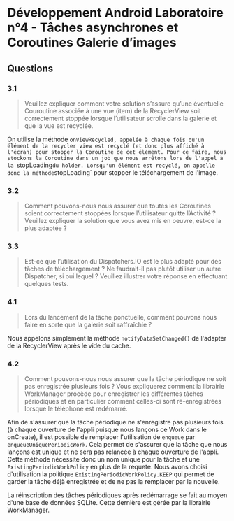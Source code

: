 # Développement Android Laboratoire n°4 - Tâches asynchrones et Coroutines Galerie d’images

## Questions
### 3.1 
> Veuillez expliquer comment votre solution s’assure qu’une éventuelle Couroutine associée à une vue (item) de la RecyclerView soit correctement stoppée lorsque l’utilisateur scrolle dans la galerie et que la vue est recyclée.

On utilise la méthode `onViewRecycled, appelée à chaque fois qu'un élément de la recycler view est recyclé (et donc plus affiché à l'écran) pour stopper la Coroutine
de cet élément. Pour ce faire, nous stockons la Coroutine dans un job que nous arrêtons lors de l'appel à la `stopLoading` du holder. Lorsqu'un élément est recyclé, on appelle donc la méthode `stopLoading` pour stopper le téléchargement de l'image.

### 3.2 
> Comment pouvons-nous nous assurer que toutes les Coroutines soient correctement stoppées lorsque l’utilisateur quitte l’Activité ? Veuillez expliquer la solution que vous avez mis en oeuvre, est-ce la plus adaptée ?

### 3.3 
> Est-ce que l’utilisation du Dispatchers.IO est le plus adapté pour des tâches de téléchargement ? Ne faudrait-il pas plutôt utiliser un autre Dispatcher, si oui lequel ? Veuillez illustrer votre réponse en effectuant quelques tests.

### 4.1 
> Lors du lancement de la tâche ponctuelle, comment pouvons nous faire en sorte que la galerie soit raffraîchie ?

Nous appelons simplement la méthode `notifyDataSetChanged()` de l'adapter de la RecyclerView après
le vide du cache.

### 4.2 
> Comment pouvons-nous nous assurer que la tâche périodique ne soit pas enregistrée plusieurs fois ? Vous expliquerez comment la librairie WorkManager procède pour enregistrer les différentes tâches périodiques et en particulier comment celles-ci sont ré-enregistrées lorsque le téléphone est redémarré.

Afin de s'assurer que la tâche périodique ne s'enregistre pas plusieurs fois (à chaque ouverture de 
l'appli puisque nous lançons ce Work dans le onCreate), il est possible de remplacer l'utilisation
de `enqueue` par `enqueueUniquePeriodicWork`. Cela permet de s'assurer que la tâche que nous lançons
est unique et ne sera pas relancée à chaque ouverture de l'appli. Cette méthode nécessite donc un nom
unique pour la tâche et une `ExistingPeriodicWorkPolicy` en plus de la requete. Nous avons choisi
d'utilisation la politique ``ExistingPeriodicWorkPolicy.KEEP`` qui permet de garder la tâche déjà
enregistrée et de ne pas la remplacer par la nouvelle.

La réinscription des tâches périodiques après redémarrage se fait au moyen d'une base de données SQLite.
Cette dernière est gérée par la librairie WorkManager.
